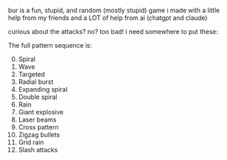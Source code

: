bur is a fun, stupid, and random (mostly stupid) game i made with a little help from my friends and a LOT of help from ai (chatgpt and claude)

curious about the attacks? no? too bad! i need somewhere to put these:

The full pattern sequence is:

0. Spiral
1. Wave
2. Targeted
3. Radial burst
4. Expanding spiral
5. Double spiral
6. Rain
7. Giant explosive
8. Laser beams
9. Cross pattern
10. Zigzag bullets
11. Grid rain
12. Slash attacks
